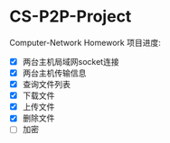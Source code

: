 # CS-P2P-Project
Computer-Network Homework
项目进度:
- [x] 两台主机局域网socket连接
- [x] 两台主机传输信息
- [x] 查询文件列表
- [x] 下载文件
- [x] 上传文件
- [x] 删除文件
- [ ] 加密